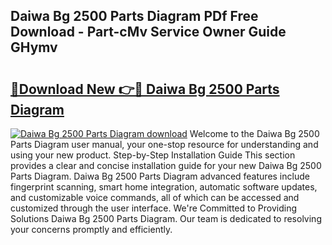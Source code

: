 ## Daiwa Bg 2500 Parts Diagram PDf Free Download - Part-cMv Service Owner Guide GHymv

# <h2><a href="http://dfhbne.blite.top/?on=Daiwa+Bg+2500+Parts+Diagram">🔗Download New 👉🔴 Daiwa Bg 2500 Parts Diagram</a></h2>

[![Daiwa Bg 2500 Parts Diagram download](https://i.imgur.com/lujVjoI.png)](http://dfhbne.blite.top/?on=Daiwa+Bg+2500+Parts+Diagram)
Welcome to the Daiwa Bg 2500 Parts Diagram user manual, your one-stop resource for understanding and using your new product. Step-by-Step Installation Guide This section provides a clear and concise installation guide for your new Daiwa Bg 2500 Parts Diagram. Daiwa Bg 2500 Parts Diagram advanced features include fingerprint scanning, smart home integration, automatic software updates, and customizable voice commands, all of which can be accessed and customized through the user interface. We're Committed to Providing Solutions Daiwa Bg 2500 Parts Diagram. Our team is dedicated to resolving your concerns promptly and efficiently.
